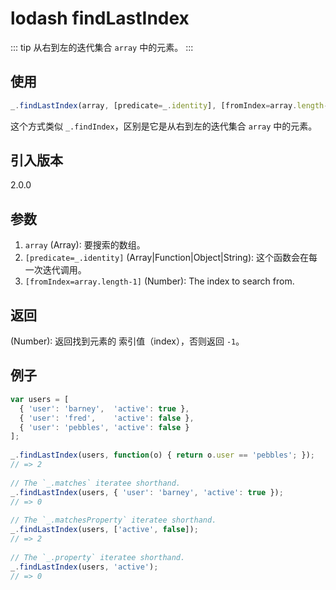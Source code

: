 # lodash findLastIndex

::: tip
从右到左的迭代集合 `array` 中的元素。
:::

## 使用

```javascript
_.findLastIndex(array, [predicate=_.identity], [fromIndex=array.length-1])
```

这个方式类似 `_.findIndex`，区别是它是从右到左的迭代集合 `array` 中的元素。

## 引入版本

2.0.0

## 参数

1. `array` (Array): 要搜索的数组。
2. `[predicate=_.identity]` (Array|Function|Object|String): 这个函数会在每一次迭代调用。
3. `[fromIndex=array.length-1]` (Number): The index to search from.

## 返回

(Number): 返回找到元素的 索引值（index），否则返回 `-1`。

## 例子

```javascript
var users = [
  { 'user': 'barney',  'active': true },
  { 'user': 'fred',    'active': false },
  { 'user': 'pebbles', 'active': false }
];
 
_.findLastIndex(users, function(o) { return o.user == 'pebbles'; });
// => 2
 
// The `_.matches` iteratee shorthand.
_.findLastIndex(users, { 'user': 'barney', 'active': true });
// => 0
 
// The `_.matchesProperty` iteratee shorthand.
_.findLastIndex(users, ['active', false]);
// => 2
 
// The `_.property` iteratee shorthand.
_.findLastIndex(users, 'active');
// => 0
```
